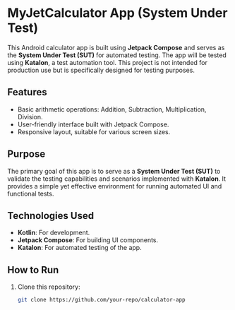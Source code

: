 # MyJetCalculator App (System Under Test)

This Android calculator app is built using **Jetpack Compose** and serves as the **System Under Test (SUT)** for automated testing. The app will be tested using **Katalon**, a test automation tool. This project is not intended for production use but is specifically designed for testing purposes.

## Features

- Basic arithmetic operations: Addition, Subtraction, Multiplication, Division.
- User-friendly interface built with Jetpack Compose.
- Responsive layout, suitable for various screen sizes.
  
## Purpose

The primary goal of this app is to serve as a **System Under Test (SUT)** to validate the testing capabilities and scenarios implemented with **Katalon**. It provides a simple yet effective environment for running automated UI and functional tests.

## Technologies Used

- **Kotlin**: For development.
- **Jetpack Compose**: For building UI components.
- **Katalon**: For automated testing of the app.
  
## How to Run

1. Clone this repository:
   ```bash
   git clone https://github.com/your-repo/calculator-app


